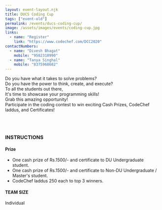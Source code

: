 ```yaml
---
layout: event-layout.njk
title: DUCS Coding Cup
tags: ["event-old"]
permalink: /events/ducs-coding-cup/
image: /assets/images/events/coding-cup.jpg
links:
  - name: "Register"
    link: "https://www.codechef.com/DCC2020"
contactNumbers:
  - name: "Divesh Bhagat"
    mobile: "9582310990"
  - name: "Tanya Singhal"
    mobile: "8375968682"
---
```


Do you have what it takes to solve problems?</br>
Do you have the power to think, create, and execute?</br>
To all the students out there,</br>
It's time to showcase your programming skills!</br>
Grab this amazing opportunity!</br>
Participate in the coding contest to win exciting Cash Prizes, CodeChef laddus, and Certificates!

</br>
</br>

### INSTRUCTIONS

#### Prize

- One cash prize of Rs.1500/- and certificate to DU Undergraduate student.
- One cash prize of Rs.1500/- and certificate to Non-DU Undergraduate / Master's student.
- CodeChef laddus 250 each to top 3 winners.

#### TEAM SIZE

Individual

